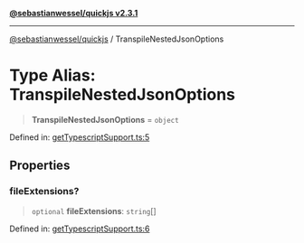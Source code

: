[**@sebastianwessel/quickjs v2.3.1**](../README.md)

***

[@sebastianwessel/quickjs](../globals.md) / TranspileNestedJsonOptions

# Type Alias: TranspileNestedJsonOptions

> **TranspileNestedJsonOptions** = `object`

Defined in: [getTypescriptSupport.ts:5](https://github.com/sebastianwessel/quickjs/blob/main/src/getTypescriptSupport.ts#L5)

## Properties

### fileExtensions?

> `optional` **fileExtensions**: `string`[]

Defined in: [getTypescriptSupport.ts:6](https://github.com/sebastianwessel/quickjs/blob/main/src/getTypescriptSupport.ts#L6)

